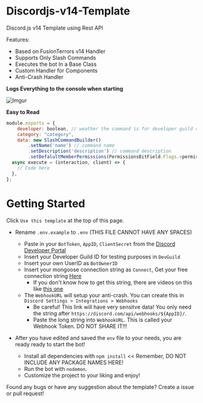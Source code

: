 # Discordjs-v14-Template

Discord.js v14 Template using Rest API

Features:

- Based on FusionTerrors v14 Handler
- Supports Only Slash Commands
- Executes the bot In a Base Class
- Custom Handler for Components
- Anti-Crash Handler

**Logs Everything to the console when starting**

![Imgur](https://i.imgur.com/FxUCwtnl.png)

**Easy to Read**

```js
module.exports = {
    developer: boolean, // weather the command is for developer guild or global: true or false
    category: "category",
    data: new SlashCommandBuilder()
        .setName('name') // command name
        .setDescription('description') // command description
        .setDefalultMemberPermissions(PermissionsBitField.Flags.<permission>), // member permissions
  async execute = (interaction, client) => {
    // Code here
  },
};
```

# Getting Started

Click `Use this template` at the top of this page.

- Rename `.env.example` to `.env` (THIS FILE CANNOT HAVE ANY SPACES)

  - Paste in your `BotToken`, `AppID`, `ClientSecret` from the [Discord Developer Portal](https://discord.com/developers/applications)
  - Insert your Developer Guild ID for testing purposes in `DevGuild`
  - Insert your own UserID as `BotOwnerID`
  - Insert your mongoose connection string as `Connect`, Get your free connection string [Here](https://www.mongodb.com/)
    - If you don't know how to get this string, there are videos on this like [this one](https://tinyurl.com/mongo-setup)
  - The `WebhookURL` will setup your anti-crash. You can create this in `Discord Settings > Integrations > Webhooks`
    - Be careful! This link will have very sensitve data! You only need the string after `https://discord.com/api/webhooks/${AppID}/`.
    - Paste the long string into `WebhookURL`. This is called your Webhook Token. DO NOT SHARE IT!!!

- After you have edited and saved the `env` file to your needs, you are ready ready to start the bot!
  - Install all dependencies with `npm install` << Remember, DO NOT INCLUDE ANY PACKAGE NAMES HERE!
  - Run the bot with `nodemon`.
  - Customize the project to your liking and enjoy!

Found any bugs or have any suggestion about the template? Create a issue or pull request!
